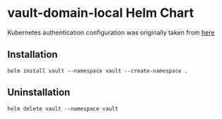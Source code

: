 # vault-domain-local Helm Chart

Kubernetes authentication configuration was originally taken from
[here](https://ddymko.medium.com/vault-using-kubernetes-auth-c67cfcdc8d6e)

## Installation

`helm install vault --namespace vault --create-namespace .`

## Uninstallation

`helm delete vault --namespace vault`
